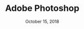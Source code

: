 ---
date: October 15, 2018
title: Adobe Photoshop
image: /static/img/tools/adobephotoshop.png
link: https://www.adobe.com/products/photoshop.html
description: If you can think it, you can make it with Photoshop CC, the world’s best imaging and graphic design software. Create and enhance photographs, illustrations, and 3D artwork. Design websites and mobile apps. Edit videos, simulate real-life paintings, and more. It’s everything you need to make any idea real.
---